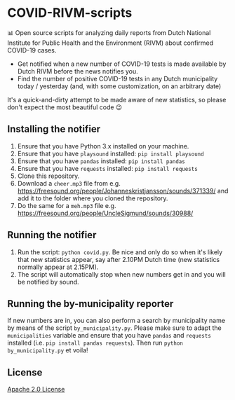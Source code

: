 # COVID-RIVM-scripts
📊 Open source scripts for analyzing daily reports from Dutch National Institute for Public Health and the Environment (RIVM) about confirmed COVID-19 cases.

* Get notified when a new number of COVID-19 tests is made available by Dutch RIVM before the news notifies you. 
* Find the number of positive COVID-19 tests in any Dutch municipality today / yesterday (and, with some customization, on an arbitrary date)

It's a quick-and-dirty attempt to be made aware of new statistics, so please don't expect the most beautiful code 😉

## Installing the notifier
1. Ensure that you have Python 3.x installed on your machine.
2. Ensure that you have `playsound` installed: `pip install playsound`
3. Ensure that you have `pandas` installed: `pip install pandas`
4. Ensure that you have `requests` installed: `pip install requests`
5. Clone this repository.
6. Download a `cheer.mp3` file from e.g. https://freesound.org/people/Johanneskristjansson/sounds/371339/ and add it to the folder where you cloned the repository.
7. Do the same for a `meh.mp3` file e.g. https://freesound.org/people/UncleSigmund/sounds/30988/

## Running the notifier
1. Run the script: `python covid.py`. Be nice and only do so when it's likely that new statistics appear, say after 2.10PM Dutch time (new statistics normally appear at 2.15PM).
2. The script will automatically stop when new numbers get in and you will be notified by sound.

## Running the by-municipality reporter
If new numbers are in, you can also perform a search by municipality name by means of the script `by_municipality.py`. Please make sure to adapt the `municipalities` variable and ensure that you have `pandas` and `requests` installed (i.e. `pip install pandas requests`). Then run `python by_municipality.py` et voila!

## License
[Apache 2.0 License](./LICENSE)